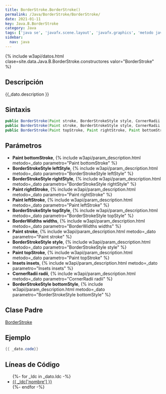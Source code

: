 ```yaml
---
title: BorderStroke.BorderStroke()
permalink: /Java/BorderStroke/BorderStroke/
date: 2021-01-11
key: Java.B.BorderStroke
category: Java
tags: ['java se', 'javafx.scene.layout', 'javafx.graphics', 'metodo java', 'JavaFX 8.0']
sidebar: 
  nav: java
---
```


{% include w3api/datos.html clase=site.data.Java.B.BorderStroke.constructores valor="BorderStroke" %}

## Descripción
{{_dato.description }}

## Sintaxis
~~~java
public BorderStroke(Paint stroke, BorderStrokeStyle style, CornerRadii radii, BorderWidths widths)
public BorderStroke(Paint stroke, BorderStrokeStyle style, CornerRadii radii, BorderWidths widths, Insets insets)
public BorderStroke(Paint topStroke, Paint rightStroke, Paint bottomStroke, Paint leftStroke, BorderStrokeStyle topStyle, BorderStrokeStyle rightStyle, BorderStrokeStyle bottomStyle, BorderStrokeStyle leftStyle, CornerRadii radii, BorderWidths widths, Insets insets)
~~~

## Parámetros
* **Paint bottomStroke**,  {% include w3api/param_description.html metodo=_dato parametro="Paint bottomStroke" %}
* **BorderStrokeStyle leftStyle**,  {% include w3api/param_description.html metodo=_dato parametro="BorderStrokeStyle leftStyle" %}
* **BorderStrokeStyle rightStyle**,  {% include w3api/param_description.html metodo=_dato parametro="BorderStrokeStyle rightStyle" %}
* **Paint rightStroke**,  {% include w3api/param_description.html metodo=_dato parametro="Paint rightStroke" %}
* **Paint leftStroke**,  {% include w3api/param_description.html metodo=_dato parametro="Paint leftStroke" %}
* **BorderStrokeStyle topStyle**,  {% include w3api/param_description.html metodo=_dato parametro="BorderStrokeStyle topStyle" %}
* **BorderWidths widths**,  {% include w3api/param_description.html metodo=_dato parametro="BorderWidths widths" %}
* **Paint stroke**,  {% include w3api/param_description.html metodo=_dato parametro="Paint stroke" %}
* **BorderStrokeStyle style**,  {% include w3api/param_description.html metodo=_dato parametro="BorderStrokeStyle style" %}
* **Paint topStroke**,  {% include w3api/param_description.html metodo=_dato parametro="Paint topStroke" %}
* **Insets insets**,  {% include w3api/param_description.html metodo=_dato parametro="Insets insets" %}
* **CornerRadii radii**,  {% include w3api/param_description.html metodo=_dato parametro="CornerRadii radii" %}
* **BorderStrokeStyle bottomStyle**,  {% include w3api/param_description.html metodo=_dato parametro="BorderStrokeStyle bottomStyle" %}

## Clase Padre
[BorderStroke](/Java/BorderStroke/)

## Ejemplo
~~~java
{{ _dato.code}}
~~~

## Líneas de Código
<ul>
{%- for _ldc in _dato.ldc -%}
   <li>
       <a href="{{_ldc['url'] }}">{{ _ldc['nombre'] }}</a>
   </li>
{%- endfor -%}
</ul>
